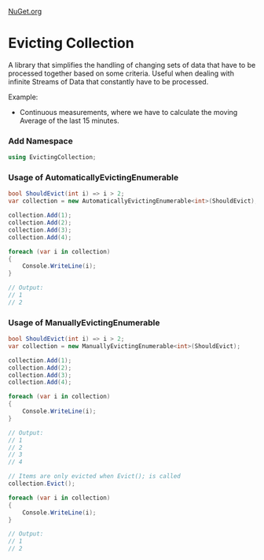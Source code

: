 [NuGet.org](https://www.nuget.org/packages/EvictingCollection)

# Evicting Collection
A library that simplifies the handling of changing sets of data that have to be processed together based on some criteria.
Useful when dealing with infinite Streams of Data that constantly have to be processed.

Example:
- Continuous measurements, where we have to calculate the moving Average of the last 15 minutes.

### Add Namespace
```csharp
using EvictingCollection;
```

### Usage of AutomaticallyEvictingEnumerable
```csharp
bool ShouldEvict(int i) => i > 2;
var collection = new AutomaticallyEvictingEnumerable<int>(ShouldEvict);

collection.Add(1);
collection.Add(2);
collection.Add(3);
collection.Add(4);

foreach (var i in collection)
{
    Console.WriteLine(i);
}

// Output:
// 1
// 2
```

### Usage of ManuallyEvictingEnumerable
```csharp
bool ShouldEvict(int i) => i > 2;
var collection = new ManuallyEvictingEnumerable<int>(ShouldEvict);

collection.Add(1);
collection.Add(2);
collection.Add(3);
collection.Add(4);

foreach (var i in collection)
{
    Console.WriteLine(i);
}

// Output:
// 1
// 2
// 3
// 4

// Items are only evicted when Evict(); is called
collection.Evict();

foreach (var i in collection)
{
    Console.WriteLine(i);
}

// Output:
// 1
// 2
```